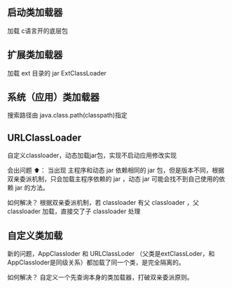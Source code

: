 ## 启动类加载器

加载 c语言开的底层包

## 扩展类加载器

加载 ext 目录的 jar
ExtClassLoader

## 系统（应用）类加载器

搜索路径由 java.class.path(classpath)指定

## URLClassLoader

自定义classloader，动态加载jar包，实现不启动应用修改实现

会出问题 ⬆️：
当出现 主程序和动态 jar 依赖相同的 jar 包，但是版本不同，根据双亲委派机制，只会加载主程序依赖的 jar ，动态 jar 可能会找不到自己使用的依赖 jar 的方法。

如何解决？
根据双亲委派机制，若 classloader 有父 classloader ，父 classloader 加载，直接交了子 classloader 处理

## 自定义类加载

新的问题，AppClassloder 和 URLClassLoder （父类是extClassLoder，和AppClassloder是同级关系）都加载了同一个类，是完全隔离的。

如何解决？ 自定义一个先查询本身的类加载器，打破双亲委派原则。
